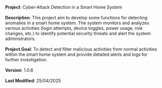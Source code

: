 __Project__: Cyber-Attack Detection in a Smart Home System  
<br>
__Description__: This project aim to develop some functions for detecting anomalies in a smart home system. The system monitors and analyzes various activities (login attempts, device toggles, power usage, role changes, etc.) to identify potential security threats and alert the system administrators.  
<br>
__Project Goal__: To detect and filter malicious activities from normal activities within the smart home system and provide detailed alerts and logs for further investigation.  
<br>
__Version__: 1.0.6  
<br>
__Last Modified__: 25/04/2025
